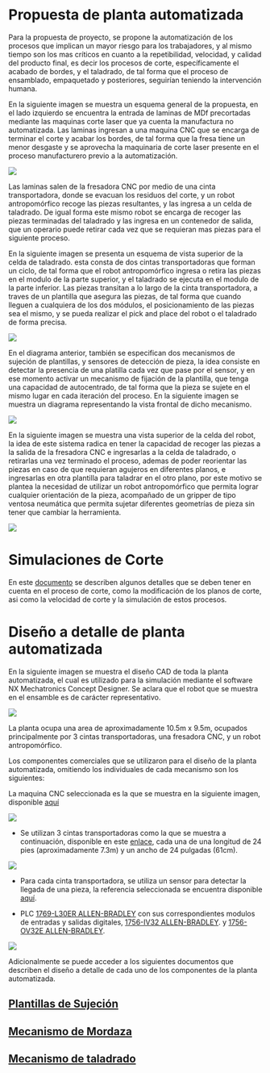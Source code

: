 # Propuesta de planta automatizada

Para la propuesta de proyecto, se propone la automatización de los procesos que implican un mayor riesgo para los trabajadores, y al mismo tiempo son los mas críticos en cuanto a la repetibilidad, velocidad, y calidad del producto final, es decir los procesos de corte, específicamente el acabado de bordes, y el taladrado, de tal forma que el proceso de ensamblado, empaquetado y posteriores, seguirían teniendo la intervención humana.

En la siguiente imagen se muestra un esquema general de la propuesta, en el lado izquierdo se encuentra la entrada de laminas de MDf precortadas mediante las maquinas corte laser que ya cuenta la manufactura no automatizada. Las laminas ingresan a una maquina CNC que se encarga de terminar el corte y acabar los bordes, de tal forma que la fresa tiene un menor desgaste y se aprovecha la maquinaria de corte laser presente en el proceso manufacturero previo a la automatización.



![](../images/esquemaPlantaAutomatizada.png)

Las laminas salen de la fresadora CNC por medio de una cinta transportadora, donde se evacuan los residuos del corte, y un robot antropomórfico recoge las piezas resultantes, y las ingresa a un celda de taladrado. De igual forma este mismo robot se encarga de recoger las piezas terminadas del taladrado y las ingresa en un contenedor de salida, que un operario puede retirar cada vez que se requieran mas piezas para el siguiente proceso.


En la siguiente imagen se presenta un esquema de vista superior de la celda de taladrado. esta consta de dos cintas transportadoras que forman un ciclo, de tal forma que el robot antropomórfico ingresa o retira las piezas en el modulo de la parte superior, y el taladrado se ejecuta en el modulo de la parte inferior. Las piezas transitan a lo largo de la cinta transportadora, a traves de un plantilla que asegura las piezas, de tal forma que cuando lleguen a cualquiera de los dos módulos, el posicionamiento de las piezas sea el mismo, y se pueda realizar el pick and place del robot o el taladrado de forma precisa.

![](../images/drillPlant.png)

En el diagrama anterior, también se especifican dos mecanismos de sujeción de plantillas, y sensores de detección de pieza, la idea consiste en detectar la presencia de una platilla cada vez que pase por el sensor, y en ese momento activar un mecanismo de fijación de la plantilla, que tenga una capacidad de autocentrado, de tal forma que la pieza se sujete en el mismo lugar en cada iteración del proceso. En la siguiente imagen se muestra un diagrama representando la vista frontal de dicho mecanismo.

![](../images/diagramaMordaza.png)

En la siguiente imagen se muestra una vista superior de la celda del robot, la idea de este sistema radica en tener la capacidad de recoger las piezas a la salida de la fresadora CNC e ingresarlas a la celda de taladrado, o retirarlas una vez terminado el proceso, ademas de poder reorientar las piezas en caso de que requieran agujeros en diferentes planos, e ingresarlas en otra plantilla para taladrar en el otro plano, por este motivo se plantea la necesidad de utilizar un robot antropomórfico que permita lograr cualquier orientación de la pieza, acompañado de un gripper de tipo ventosa neumática que permita sujetar diferentes geometrías de pieza sin tener que cambiar la herramienta.

![](../images/celdaRobot.png)


# Simulaciones de Corte

En este [documento](./PiezasYCortes.md) se describen algunos detalles que se deben tener en cuenta en el proceso de corte, como la modificación de los planos de corte, asi como la velocidad de corte y la simulación de estos procesos.

# Diseño a detalle de planta automatizada

En la siguiente imagen se muestra el diseño CAD de toda la planta automatizada, el cual es utilizado para la simulación mediante el software NX Mechatronics  Concept Designer. Se aclara que el robot que se muestra en el ensamble es de carácter representativo.

![](../images/assembly.png)

La planta ocupa una area de aproximadamente 10.5m x 9.5m, ocupados principalmente por 3 cintas transportadoras, una fresadora CNC, y un robot antropomórfico.

Los componentes comerciales que se utilizaron para el diseño de la planta automatizada, omitiendo los individuales de cada mecanismo son los siguientes:

La maquina CNC seleccionada es la que se muestra en la siguiente imagen, disponible [aquí](https://cntmotion.com/solutions/application/feed-through-parts-machining/)

![](../images/CNCMachine.png)

- Se utilizan 3 cintas transportadoras como la que se muestra a continuación, disponible en este [enlace](https://www.grainger.com/product/BESTFLEX-Powered-Roller-Conveyor-24-5YDF4?opr=PDPRRDSP&analytics=dsrrItems_5YDF3), cada una de una longitud de 24 pies (aproximadamente 7.3m) y un ancho de 24 pulgadas (61cm).

![](../images/conveyorMachine.png)

- Para cada cinta transportadora, se utiliza un sensor para detectar la llegada de una pieza, la referencia seleccionada se encuentra disponible [aquí](https://www.mcmaster.com/7674K812/).

- PLC [1769-L30ER ALLEN-BRADLEY](https://co.wiautomation.com/allen-bradley/plc-sistemas/compactlogix/1769L30ER?gclid=Cj0KCQjw7PCjBhDwARIsANo7CgmpGsCVsYg1hpT3X5nnFjPaax9bad99TBPo--CAxjIbJZAdXeUibbYaAoEbEALw_wcB) con sus correspondientes modulos de entradas y salidas digitales, [1756-IV32 ALLEN-BRADLEY](https://co.wiautomation.com/allen-bradley/modulos/controllogix/1756IV32). y [1756-OV32E ALLEN-BRADLEY](https://co.wiautomation.com/allen-bradley/modulos/controllogix/1756OV32E).

![](../images/plc.png)



Adicionalmente se puede acceder a los siguientes documentos que describen el diseño a detalle de cada uno de los componentes de la planta automatizada.


## [Plantillas de Sujeción](./Plantillas.md)
## [Mecanismo de Mordaza](./Plantillas.md)
## [Mecanismo de taladrado](./MecanismosTaladrado.md)

